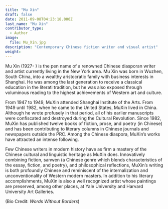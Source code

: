 ```yaml
---
title: "Mu Xin"
draft: false
date: 2011-09-08T04:23:18.000Z
last_name: "Mu Xin"
contributor_type:
  - Author
image:
  file: Mu_Xin.jpg
description: "Contemporary Chinese fiction writer and visual artist"
weight:
---
```


Mu Xin (1927- ) is the pen name of a renowned Chinese diasporan writer and artist currently living in the New York area. Mu Xin was born in Wuzhen, South China, into a wealthy aristocratic family with business interests in Shanghai. He was among the last generation to receive a classical education in the literati tradition, but he was also exposed through voluminous reading to the highest achievements of Western art and culture.

From 1947 to 1949, MuXin attended Shanghai Institute of the Arts. From 1949 until 1982, when he came to the United States, MuXin lived in China. Although he wrote profusely in that period, all of his earlier manuscripts were confiscated and destroyed during the Cultural Revolution. Since 1982, MuXin has published twelve books of fiction, prose, and poetry (in Chinese) and has been contributing to literary columns in Chinese journals and newspapers outside the PRC. Among the Chinese diaspora, MuXin’s works have attracted an intense following.

Few Chinese writers in modern history have as firm a mastery of the Chinese cultural and linguistic heritage as MuXin does. Innovatively combining fiction, sanwen (a Chinese genre which blends characteristics of the essay, fiction, and poetry), and philosophical reflections, MuXin’s writing is both profoundly Chinese and reminiscent of the internalization and unconventionality of Western modern masters. In addition to his literary accomplishments, MuXin is also a well recognized artist whose paintings are preserved, among other places, at Yale University and Harvard University Art Galleries.

(Bio Credit: _Words Without Borders_)

